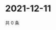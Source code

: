 # 2021-12-11

共 0 条

<!-- BEGIN WEIBO -->
<!-- 最后更新时间 Sat Dec 11 2021 07:09:02 GMT+0800 (China Standard Time) -->

<!-- END WEIBO -->
